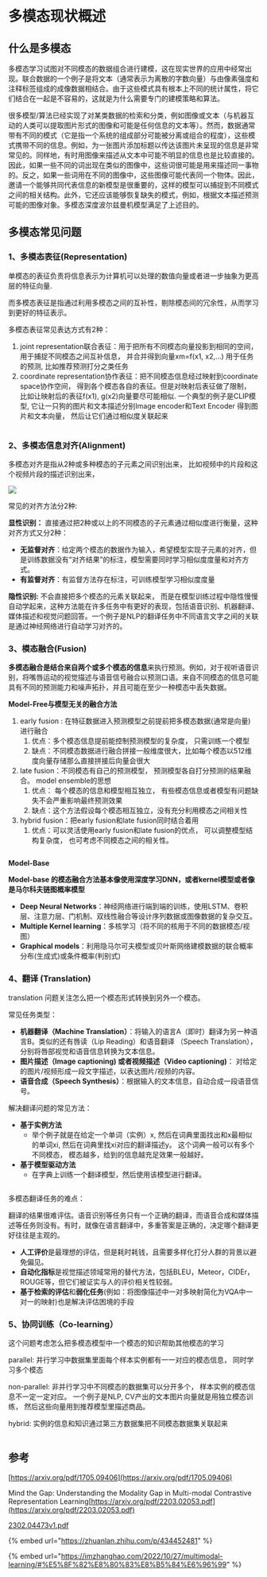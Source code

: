 # 多模态现状概述

## 什么是多模态

多模态学习试图对不同模态的数据组合进行建模，这在现实世界的应用中经常出现。联合数据的一个例子是将文本（通常表示为离散的字数向量）与由像素强度和注释标签组成的成像数据相结合。由于这些模式具有根本上不同的统计属性，将它们结合在一起是不容易的，这就是为什么需要专门的建模策略和算法。

很多模型/算法已经实现了对某类数据的检索和分类，例如图像或文本（与机器互动的人类可以提取图片形式的图像和可能是任何信息的文本等）。然而，数据通常带有不同的模式（它是指一个系统的组成部分可能被分离或组合的程度），这些模式携带不同的信息。例如，为一张图片添加标题以传达该图片未呈现的信息是非常常见的。同样地，有时用图像来描述从文本中可能不明显的信息也是比较直接的。因此，如果一些不同的词出现在类似的图像中，这些词很可能是用来描述同一事物的。反之，如果一些词用在不同的图像中，这些图像可能代表同一个物体。因此，邀请一个能够共同代表信息的新模型是很重要的，这样的模型可以捕捉到不同模式之间的相关结构。此外，它还应该能够恢复缺失的模式，例如，根据文本描述预测可能的图像对象。多模态深度波尔兹曼机模型满足了上述目的。



## 多模态常见问题

### 1、多模态表征(Representation)

单模态的表征负责将信息表示为计算机可以处理的数值向量或者进一步抽象为更高层的特征向量.

而多模态表征是指通过利用多模态之间的互补性，剔除模态间的冗余性，从而学习到更好的特征表示。

多模态表征常见表达方式有2种：

1. joint representation联合表征：用于把所有不同模态向量投影到相同的空间， 用于捕捉不同模态之间互补信息， 并合并得到向量xm=f(x1, x2,...) 用于任务的预测, 比如推荐预测打分之类任务
2. coordinate representation协作表征：把不同模态信息经过映射到coordinate space协作空间， 得到各个模态各自的表征。但是对映射后表征做了限制， 比如让映射后的表征f(x1), g(x2)向量要尽可能相似. 一个典型的例子是CLIP模型, 它让一只狗的图片和文本描述分别Image encoder和Text Encoder 得到图片和文本向量， 然后让它们通过相似度关联起来

<figure><img src="../.gitbook/assets/image.png" alt=""><figcaption></figcaption></figure>

### 2、多模态信息对齐(Alignment)

多模态对齐是指从2种或多种模态的子元素之间识别出来， 比如视频中的片段和这个视频片段的描述识别出来，

![](<../.gitbook/assets/image (1).png>)&#x20;

常见的对齐方法分2种:

**显性识别：** 直接通过把2种或以上的不同模态的子元素通过相似度进行衡量，这种对齐方式又分2种：

* **无监督对齐**：给定两个模态的数据作为输入，希望模型实现子元素的对齐，但是训练数据没有“对齐结果”的标注，模型需要同时学习相似度度量和对齐方式。
* **有监督对齐**：有监督方法存在标注，可训练模型学习相似度度量

**隐性识别:** 不会直接把多个模态的元素关联起来， 而是在模型训练过程中隐性慢慢自动学起来，这种方法能在许多任务中有更好的表现，包括语音识别、机器翻译、媒体描述和视觉问题回答。一个例子是NLP的翻译任务中不同语言文字之间的关联是通过神经网络进行自动学习对齐的。



### 3、模态融合(Fusion)

**多模态融合是结合来自两个或多个模态的信息**来执行预测。例如，对于视听语音识别，将嘴唇运动的视觉描述与语音信号融合以预测口语。来自不同模态的信息可能具有不同的预测能力和噪声拓扑，并且可能在至少一种模态中丢失数据。

**Model-Free与模型无关的融合方法**

1. early fusion : 在特征数据进入预测模型之前提前把多模态数据(通常是向量) 进行融合
   1. 优点：多个模态信息提前能控制预测模型的复杂度， 只需训练一个模型
   2. 缺点：不同模态数据进行融合拼接一般维度很大，比如每个模态以512维度向量存储那么直接拼接后向量会很大&#x20;
2. late fusion：不同模态有自己的预测模型， 预测模型各自打分预测的结果融合。 model ensemble的思想
   1. 优点： 每个模态的信息和模型相互独立， 有些模态信息或者模型有问题缺失不会严重影响最终预测效果
   2. 缺点：这个方法假设每个模态相互独立，没有充分利用模态之间相关性
3. hybrid fusion：把early fusion和late fusion同时结合着用
   1. 优点：可以灵活使用early fusion和late fusion的优点， 可以调整模型结构复杂度， 也可考虑不同模态之间的相关性。



<figure><img src="../.gitbook/assets/image (2).png" alt=""><figcaption></figcaption></figure>

**Model-Base**

**Model-base 的模态融合方法基本像使用深度学习DNN，或者kernel模型或者像是马尔科夫链图概率模型**

* **Deep Neural Networks**：神经网络进行端到端的训练，使用LSTM、卷积层、注意力层、门机制、双线性融合等设计序列数据或图像数据的复杂交互。
* **Multiple Kernel learning**：多核学习（将不同的核用于不同的数据模态/视图）
* **Graphical models**：利用隐马尔可夫模型或贝叶斯网络建模数据的联合概率分布(生成式)或条件概率(判别式)



### 4、翻译 (Translation)

translation 问题关注怎么把一个模态形式转换到另外一个模态。

常见任务类型：

* **机器翻译（Machine Translation）**：将输入的语言A（即时）翻译为另一种语言B。类似的还有唇读（Lip Reading）和语音翻译 （Speech Translation），分别将唇部视觉和语音信息转换为文本信息。
* **图片描述（Image captioning) 或者视频描述（Video captioning)**： 对给定的图片/视频形成一段文字描述，以表达图片/视频的内容。
* **语音合成（Speech Synthesis）**：根据输入的文本信息，自动合成一段语音信号。

解决翻译问题的常见方法：

* **基于实例方法**
  * 举个例子就是在给定一个单词（实例）x, 然后在词典里面找出和x最相似的单词xi, 然后在词典里找xi对应的翻译描述y。 这个词典一般可以有多个不同模态， 模态越多，给到的信息越充足效果一般越好。
* **基于模型驱动方法**
  * 在字典上训练一个翻译模型，然后使用该模型进行翻译。

<figure><img src="../.gitbook/assets/image (3).png" alt=""><figcaption></figcaption></figure>

多模态翻译任务的难点：

翻译的结果很难评估。语音识别等任务只有一个正确的翻译，而语音合成和媒体描述等任务则没有。有时，就像在语言翻译中，多重答案是正确的，决定哪个翻译更好往往是主观的。

* **人工评价**是最理想的评估，但是耗时耗钱，且需要多样化打分人群的背景以避免偏见。
* **自动化指标**是视觉描述领域常用的替代方法，包括BLEU，Meteor，CIDEr，ROUGE等，但它们被证实与人的评价相关性较弱。
* **基于检索的评估**和**弱化任务**(例如：将图像描述中一对多映射简化为VQA中一对一的映射)也是解决评估困境的手段

### 5、协同训练（Co-learning）

这个问题考虑怎么把多模态模型中一个模态的知识帮助其他模态的学习

parallel: 并行学习中数据集里面每个样本实例都有一一对应的模态信息， 同时学习多个模态

non-parallel: 非并行学习中不同模态的数据集可以分开多个， 样本实例的模态信息不一定一定对应。 一个例子是NLP, CV产出的文本图片向量就是用独立模态训练， 然后这些向量用到推荐模型里描述商品。

hybrid: 实例的信息和知识通过第三方数据集把不同模态数据集关联起来

<figure><img src="../.gitbook/assets/image (4).png" alt=""><figcaption></figcaption></figure>









## 参考

[https://arxiv.org/pdf/1705.09406](https://arxiv.org/pdf/1705.09406)

Mind the Gap: Understanding the Modality Gap in Multi-modal Contrastive Representation Learning[https://arxiv.org/pdf/2203.02053.pdf](https://arxiv.org/pdf/2203.02053.pdf)

[2302.04473v1.pdf](file:///D:/%E4%B8%AA%E4%BA%BA%E7%AC%94%E8%AE%B0/Papers/2302.04473v1.pdf)

{% embed url="https://zhuanlan.zhihu.com/p/434452481" %}

{% embed url="https://imzhanghao.com/2022/10/27/multimodal-learning/#%E5%8F%82%E8%80%83%E8%B5%84%E6%96%99" %}



